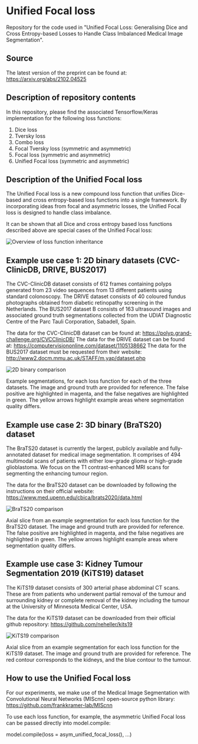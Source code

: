 # Unified Focal loss
Repository for the code used in "Unified Focal Loss: Generalising Dice and Cross Entropy-based Losses to Handle Class Imbalanced Medical Image Segmentation".

## Source
The latest version of the preprint can be found at: https://arxiv.org/abs/2102.04525

## Description of repository contents
In this repository, please find the associated Tensorflow/Keras implementation for the following loss functions:
1. Dice loss
2. Tversky loss
3. Combo loss
4. Focal Tversky loss (symmetric and asymmetric)
5. Focal loss (symmetric and asymmetric)
7. Unified Focal loss (symmetric and asymmetric)

## Description of the Unified Focal loss
The Unified Focal loss is a new compound loss function that unifies Dice-based and cross entropy-based loss functions into a single framework. By incorporating ideas from focal and asymmetric losses, the Unified Focal loss is designed to handle class imbalance.

It can be shown that all Dice and cross entropy based loss functions described above are special cases of the Unified Focal loss:

![Overview of loss function inheritance](https://github.com/mlyg/unified-focal-loss/blob/main/Figures/Overview.png)


## Example use case 1: 2D binary datasets (CVC-ClinicDB, DRIVE, BUS2017)

The CVC-ClinicDB dataset consists of 612 frames containing polyps generated from 23 video sequences from 13 different patients using standard colonoscopy.
The DRIVE dataset consists of 40 coloured fundus photographs obtained from diabetic retinopathy screening in the Netherlands.
The BUS2017 dataset B consists of 163 ultrasound images and associated ground truth segmentations collected from the UDIAT Diagnostic Centre of the Parc Tauli Corporation, Sabadell, Spain.

The data for the CVC-ClinicDB dataset can be found at: https://polyp.grand-challenge.org/CVCClinicDB/
The data for the DRIVE dataset can be found at: https://computervisiononline.com/dataset/1105138662
The data for the BUS2017 dataset must be requested from their website: http://www2.docm.mmu.ac.uk/STAFF/m.yap/dataset.php

![2D binary comparison](https://github.com/mlyg/unified-focal-loss/blob/main/Figures/2D_binary.png)

Example segmentations, for each loss function for each of the three datasets. The image and ground truth are provided for reference. The false positive are highlighted in magenta, and the false negatives are highlighted in green. The yellow arrows highlight example areas where segmentation quality differs.

## Example use case 2: 3D binary (BraTS20) dataset

The BraTS20 dataset is currently the largest, publicly available and fully-annotated dataset for medical image segmentation. It comprises of 494 multimodal scans of patients with either low-grade glioma or high-grade glioblastoma. We focus on the T1 contrast-enhanced MRI scans for segmenting the enhancing tumour region.

The data for the BraTS20 dataset can be downloaded by following the instructions on their official website: https://www.med.upenn.edu/cbica/brats2020/data.html

![BraTS20 comparison](https://github.com/mlyg/unified-focal-loss/blob/main/Figures/3D_binary.png)

Axial slice from an example segmentation for each loss function for the BraTS20 dataset. The image and ground truth are provided for reference. The false positive are highlighted in magenta, and the false negatives are highlighted in green. The yellow arrows highlight example areas where segmentation quality differs.

## Example use case 3: Kidney Tumour Segmentation 2019 (KiTS19) dataset

The KiTS19 dataset consists of 300 arterial phase abdominal CT scans. These are from patients who underwent partial removal of the tumour and surrounding kidney or complete removal of the kidney including the tumour at the University of Minnesota Medical Center, USA.

The data for the KiTS19 dataset can be downloaded from their official github repository: https://github.com/neheller/kits19

![KiTS19 comparison](https://github.com/mlyg/mixed-focal-loss/blob/main/Figures/3D_multiclass.png)

Axial slice from an example segmentation for each loss function for the KiTS19 dataset. The image and ground truth are provided for reference. The red contour corresponds to the kidneys, and the blue contour to the tumour.

## How to use the Unified Focal loss

For our experiments, we make use of the Medical Image Segmentation with Convolutional Neural Networks (MIScnn) open-source python library: 
https://github.com/frankkramer-lab/MIScnn

To use each loss function, for example, the asymmetric Unified Focal loss can be passed directly into model.compile:

model.compile(loss = asym_unified_focal_loss(), ...)
